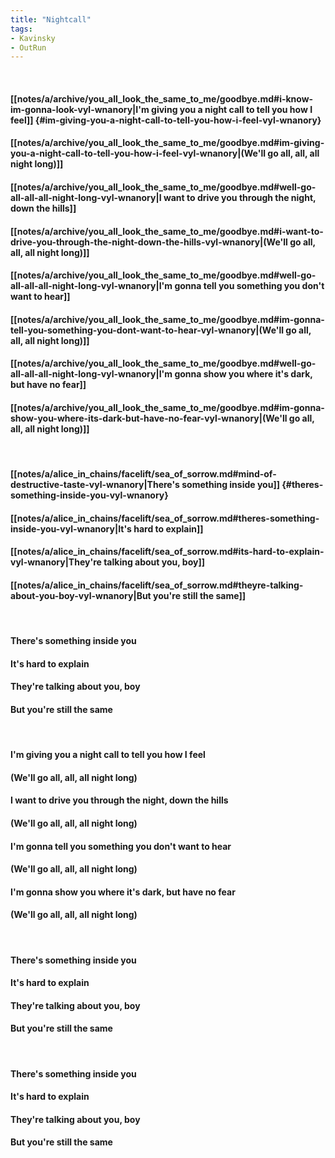```yaml
---
title: "Nightcall"
tags:
- Kavinsky
- OutRun
---
```

&nbsp;
#### [[notes/a/archive/you_all_look_the_same_to_me/goodbye.md#i-know-im-gonna-look-vyl-wnanory|I'm giving you a night call to tell you how I feel]] {#im-giving-you-a-night-call-to-tell-you-how-i-feel-vyl-wnanory}
#### [[notes/a/archive/you_all_look_the_same_to_me/goodbye.md#im-giving-you-a-night-call-to-tell-you-how-i-feel-vyl-wnanory|(We'll go all, all, all night long)]]
#### [[notes/a/archive/you_all_look_the_same_to_me/goodbye.md#well-go-all-all-all-night-long-vyl-wnanory|I want to drive you through the night, down the hills]]
#### [[notes/a/archive/you_all_look_the_same_to_me/goodbye.md#i-want-to-drive-you-through-the-night-down-the-hills-vyl-wnanory|(We'll go all, all, all night long)]]
#### [[notes/a/archive/you_all_look_the_same_to_me/goodbye.md#well-go-all-all-all-night-long-vyl-wnanory|I'm gonna tell you something you don't want to hear]]
#### [[notes/a/archive/you_all_look_the_same_to_me/goodbye.md#im-gonna-tell-you-something-you-dont-want-to-hear-vyl-wnanory|(We'll go all, all, all night long)]]
#### [[notes/a/archive/you_all_look_the_same_to_me/goodbye.md#well-go-all-all-all-night-long-vyl-wnanory|I'm gonna show you where it's dark, but have no fear]]
#### [[notes/a/archive/you_all_look_the_same_to_me/goodbye.md#im-gonna-show-you-where-its-dark-but-have-no-fear-vyl-wnanory|(We'll go all, all, all night long)]]
&nbsp;
#### [[notes/a/alice_in_chains/facelift/sea_of_sorrow.md#mind-of-destructive-taste-vyl-wnanory|There's something inside you]] {#theres-something-inside-you-vyl-wnanory}
#### [[notes/a/alice_in_chains/facelift/sea_of_sorrow.md#theres-something-inside-you-vyl-wnanory|It's hard to explain]]
#### [[notes/a/alice_in_chains/facelift/sea_of_sorrow.md#its-hard-to-explain-vyl-wnanory|They're talking about you, boy]]
#### [[notes/a/alice_in_chains/facelift/sea_of_sorrow.md#theyre-talking-about-you-boy-vyl-wnanory|But you're still the same]]
&nbsp;
#### There's something inside you
#### It's hard to explain
#### They're talking about you, boy
#### But you're still the same
&nbsp;
#### I'm giving you a night call to tell you how I feel
#### (We'll go all, all, all night long)
#### I want to drive you through the night, down the hills
#### (We'll go all, all, all night long)
#### I'm gonna tell you something you don't want to hear
#### (We'll go all, all, all night long)
#### I'm gonna show you where it's dark, but have no fear
#### (We'll go all, all, all night long)
&nbsp;
#### There's something inside you
#### It's hard to explain
#### They're talking about you, boy
#### But you're still the same
&nbsp;
#### There's something inside you
#### It's hard to explain
#### They're talking about you, boy
#### But you're still the same
